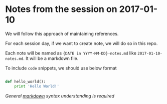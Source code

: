 # Notes from the session on 2017-01-10

We will follow this approach of maintaining references. 

For each session day, if we want to create note, we will do so in this repo.

Each note will be named as `{DATE in YYYY-MM-DD}-notes.md` like `2017-01-10-notes.md`. 
It will be a markdown file.

To include `code` snippets, we should use below format

```py

def hello_world():
    print 'Hello World!'

```  

*General [markdown][mdURL] syntax understanding is required*




[mdURL]: https://daringfireball.net/projects/markdown/syntax "Markdown Quick Guide"
